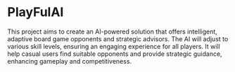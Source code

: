 # PlayFulAI
This project aims to create an AI-powered solution that offers intelligent, adaptive board game opponents and strategic advisors. The AI will adjust to various skill levels, ensuring an engaging experience for all players. It will help casual users find suitable opponents and provide strategic guidance, enhancing gameplay and competitiveness.
